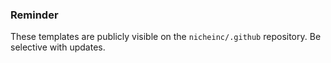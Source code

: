 ### Reminder

These templates are publicly visible on the `nicheinc/.github` repository. Be
selective with updates.
